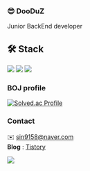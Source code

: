 ### 😎 DooDuZ
Junior BackEnd developer

🛠️ Stack
---
<img src="https://img.shields.io/badge/JAVA-007396?style=for-the-badge&logo=java&logoColor=white"> <img src="https://img.shields.io/badge/Spring%20Boot-6DB33F?style=for-the-badge&logo=Spring%20Boot&logoColor=white"> <img src="https://img.shields.io/badge/mysql-4479A1?style=for-the-badge&logo=mysql&logoColor=white">
### BOJ profile
[![Solved.ac Profile](http://mazassumnida.wtf/api/v2/generate_badge?boj=sin9158)](https://solved.ac/sin9158/)

### Contact
✉️ sin9158@naver.com  
**Blog** : [Tistory](https://dooduz.tistory.com/)


<a href="https://github.com/devxb/gitanimals">
  <img src="https://render.gitanimals.org/farms/{DooDuZ}"/>
</a>
